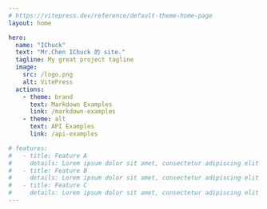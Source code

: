 ```yaml
---
# https://vitepress.dev/reference/default-theme-home-page
layout: home

hero:
  name: "IChuck"
  text: "Mr.Chen IChuck 的 site."
  tagline: My great project tagline
  image:
    src: /logo.png
    alt: VitePress
  actions:
    - theme: brand
      text: Markdown Examples
      link: /markdown-examples
    - theme: alt
      text: API Examples
      link: /api-examples

# features:
#   - title: Feature A
#     details: Lorem ipsum dolor sit amet, consectetur adipiscing elit
#   - title: Feature B
#     details: Lorem ipsum dolor sit amet, consectetur adipiscing elit
#   - title: Feature C
#     details: Lorem ipsum dolor sit amet, consectetur adipiscing elit
---
```


